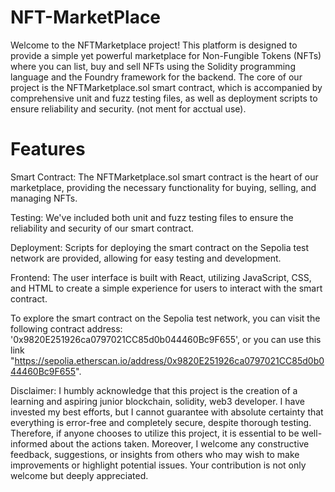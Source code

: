 # NFT-MarketPlace

Welcome to the NFTMarketplace project! This platform is designed to provide a simple yet powerful marketplace for Non-Fungible Tokens (NFTs) where you can list, buy and sell NFTs using the Solidity programming language and the Foundry framework for the backend. The core of our project is the NFTMarketplace.sol smart contract, which is accompanied by comprehensive unit and fuzz testing files, as well as deployment scripts to ensure reliability and security.
(not ment for acctual use).

# Features

Smart Contract: The NFTMarketplace.sol smart contract is the heart of our marketplace, providing the necessary functionality for buying, selling, and managing NFTs.

Testing: We've included both unit and fuzz testing files to ensure the reliability and security of our smart contract.

Deployment: Scripts for deploying the smart contract on the Sepolia test network are provided, allowing for easy testing and development.

Frontend: The user interface is built with React, utilizing JavaScript, CSS, and HTML to create a simple experience for users to interact with the smart contract.

To explore the smart contract on the Sepolia test network, you can visit the following contract address: '0x9820E251926ca0797021CC85d0b044460Bc9F655', or you can use this link "https://sepolia.etherscan.io/address/0x9820E251926ca0797021CC85d0b044460Bc9F655".

Disclaimer: I humbly acknowledge that this project is the creation of a learning and aspiring junior blockchain, solidity, web3 developer. I have invested my best efforts, but I cannot guarantee with absolute certainty that everything is error-free and completely secure, despite thorough testing. Therefore, if anyone chooses to utilize this project, it is essential to be well-informed about the actions taken. Moreover, I welcome any constructive feedback, suggestions, or insights from others who may wish to make improvements or highlight potential issues. Your contribution is not only welcome but deeply appreciated.
